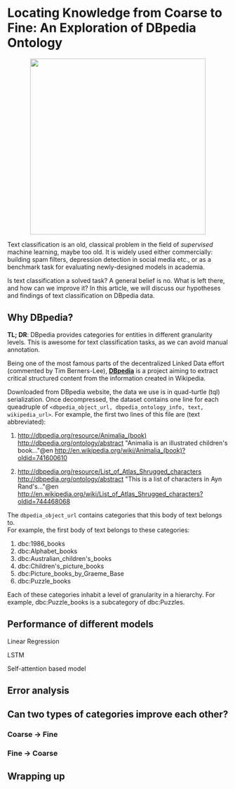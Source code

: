 # Locating Knowledge from Coarse to Fine: An Exploration of DBpedia Ontology

<center><img src="https://goo.gl/u7J5r3" width="400"></center>

Text classification is an old, classical problem in the field of *supervised* machine learning, maybe too old. It is widely used either commercially: building spam filters, depression detection in social media etc., or as a benchmark task for evaluating newly-designed models in academia.

Is text classification a solved task? A general belief is no. What is left there, and how can we improve it? In this article, we will discuss our hypotheses and findings of text classification on DBpedia data.

## Why DBpedia?
**TL; DR**: DBpedia provides categories for entities in different granularity levels. This is awesome for text classification tasks, as we can avoid manual annotation.

<!--<center><img src="http://i66.tinypic.com/2uqis9g.png" width="500"></center>-->
Being one of the most famous parts of the decentralized Linked Data effort (commented by Tim Berners-Lee), [**DBpedia**](https://en.wikipedia.org/wiki/DBpedia) is a project aiming to extract critical structured content from the information created in Wikipedia.

Downloaded from DBpedia website, the data we use is in quad-turtle (tql) serialization. Once decompressed, the dataset contains one line for each queadruple of `<dbpedia_object_url, dbpedia_ontology_info, text, wikipedia_url>`. For example, the first two lines of this file are (text abbreviated):
1. <http://dbpedia.org/resource/Animalia_(book)> <http://dbpedia.org/ontology/abstract>"Animalia is an illustrated children's book..."@en<http://en.wikipedia.org/wiki/Animalia_(book)?oldid=741600610>2. <http://dbpedia.org/resource/List_of_Atlas_Shrugged_characters><http://dbpedia.org/ontology/abstract> "This is a list of characters in Ayn Rand's..."@en<http://en.wikipedia.org/wiki/List_of_Atlas_Shrugged_characters?oldid=744468068>
The `dbpedia_object_url` contains categories that this body of text belongs to.  <br/> For example, the first body of text belongs to these categories:
1. dbc:1986_books2. dbc:Alphabet_books3. dbc:Australian_children's_books4. dbc:Children's_picture_books5. dbc:Picture_books_by_Graeme_Base6. dbc:Puzzle_books

Each of these categories inhabit a level of granularity in a hierarchy. For example,dbc:Puzzle_books is a subcategory of dbc:Puzzles. 


## Performance of different models
Linear Regression

LSTM

Self-attention based model
## Error analysis
## Can two types of categories improve each other?
### Coarse -> Fine
### Fine -> Coarse
## Wrapping up